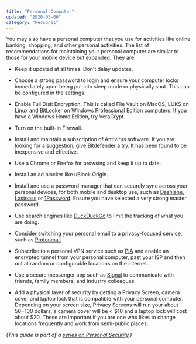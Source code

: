 ```yaml
---
title: "Personal Computer"
updated: "2020-03-06"
category: "Personal"
---
```


You may also have a personal computer that you use for activities like online banking, shopping, and other personal activities. The list of recommendations for maintaining your personal computer are similar to those for your mobile device but expanded. They are: 

-   Keep it updated at all times. Don't delay updates.

-   Choose a strong password to login and ensure your computer locks immediately upon being put into sleep mode or physically shut. This can be configured in the settings.

-   Enable Full Disk Encryption. This is called File Vault on MacOS, LUKS on Linux and BitLocker on Windows Professional Edition computers. If you have a Windows Home Edition, try VeraCrypt.

-   Turn on the built-in Firewall.

-   Install and maintain a subscription of Antivirus software. If you are looking for a suggestion, give Bitdefender a try. It has been found to be inexpensive and effective.

-   Use a Chrome or Firefox for browsing and keep it up to date.

-   Install an ad blocker like uBlock Origin.

-   Install and use a password manager that can securely sync across your personal devices, for both mobile and desktop use, such as [Dashlane](https://www.dashlane.com/), [Lastpass](https://www.lastpass.com/) or [1Password](https://1password.com/). Ensure you have selected a very strong master password. 

-   Use search engines like [DuckDuckGo](https://duckduckgo.com/) to limit the tracking of what you are doing.

-   Consider switching your personal email to a privacy-focused service, such as [Protonmail](https://protonmail.com/).

-   Subscribe to a personal VPN service such as [PIA](https://www.privateinternetaccess.com/) and enable an encrypted tunnel from your personal computer, past your ISP and then out at random or configurable locations on the internet.

-   Use a secure messenger app such as [Signal](https://signal.org/) to communicate with friends, family members, and industry colleagues.

-   Add a physical layer of security by getting a Privacy Screen, camera cover and laptop lock that is compatible with your personal computer. Depending on your screen size, Privacy Screens will run your about $50-$100 dollars, a camera cover will be < $10 and a laptop lock will cost about $20. These are important if you are one who likes to change locations frequently and work from semi-public places.

*(This guide is part of a [series on Personal Security](/news/2020-03-06-personal-security-series).)*
